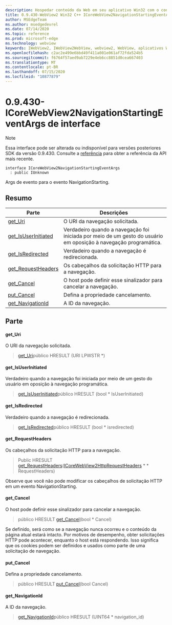 ```yaml
---
description: Hospedar conteúdo da Web em seu aplicativo Win32 com o controle WebView2 do Microsoft Edge
title: 0.9.430-WebView2 Win32 C++ ICoreWebView2NavigationStartingEventArgs
author: MSEdgeTeam
ms.author: msedgedevrel
ms.date: 07/14/2020
ms.topic: reference
ms.prod: microsoft-edge
ms.technology: webview
keywords: IWebView2, IWebView2WebView, webview2, WebView, aplicativos Win32, Win32, Edge, ICoreWebView2, ICoreWebView2Host, controle do navegador, HTML Edge
ms.openlocfilehash: c2ac2e499e6bbd49f411a001e061af72fda524b5
ms.sourcegitcommit: f6764f57aed9ab7229e4eb6cc8851d0cea667403
ms.translationtype: MT
ms.contentlocale: pt-BR
ms.lasthandoff: 07/15/2020
ms.locfileid: "10877879"
---
```

# 0.9.430-ICoreWebView2NavigationStartingEventArgs de interface 

> [!NOTE]
> Essa interface pode ser alterada ou indisponível para versões posteriores SDK da versão 0.9.430. Consulte a [referência](../../../webview2-api-reference.md) para obter a referência da API mais recente.

```
interface ICoreWebView2NavigationStartingEventArgs
  : public IUnknown
```

Args de evento para o evento NavigationStarting.

## Resumo

 Parte                        | Descrições
--------------------------------|---------------------------------------------
[get_Uri](#get_uri) | O URI da navegação solicitada.
[get_IsUserInitiated](#get_isuserinitiated) | Verdadeiro quando a navegação foi iniciada por meio de um gesto do usuário em oposição à navegação programática.
[get_IsRedirected](#get_isredirected) | Verdadeiro quando a navegação é redirecionada.
[get_RequestHeaders](#get_requestheaders) | Os cabeçalhos da solicitação HTTP para a navegação.
[get_Cancel](#get_cancel) | O host pode definir esse sinalizador para cancelar a navegação.
[put_Cancel](#put_cancel) | Defina a propriedade cancelamento.
[get_NavigationId](#get_navigationid) | A ID da navegação.

## Parte

#### get_Uri 

O URI da navegação solicitada.

> [get_Uri](#get_uri)público HRESULT (URI LPWSTR *)

#### get_IsUserInitiated 

Verdadeiro quando a navegação foi iniciada por meio de um gesto do usuário em oposição à navegação programática.

> [get_IsUserInitiated](#get_isuserinitiated)público HRESULT (bool * IsUserInitiated)

#### get_IsRedirected 

Verdadeiro quando a navegação é redirecionada.

> [get_IsRedirected](#get_isredirected)público HRESULT (bool * isredirected)

#### get_RequestHeaders 

Os cabeçalhos da solicitação HTTP para a navegação.

> Public HRESULT [get_RequestHeaders](#get_requestheaders)([ICoreWebView2HttpRequestHeaders](ICoreWebView2HttpRequestHeaders.md) * * RequestHeaders)

Observe que você não pode modificar os cabeçalhos de solicitação HTTP em um evento NavigationStarting.

#### get_Cancel 

O host pode definir esse sinalizador para cancelar a navegação.

> público HRESULT [get_Cancel](#get_cancel)(bool * Cancel)

Se definido, será como se a navegação nunca ocorreu e o conteúdo da página atual estará intacto. Por motivos de desempenho, obter solicitações HTTP pode acontecer, enquanto o host está respondendo. Isso significa que os cookies podem ser definidos e usados como parte de uma solicitação de navegação.

#### put_Cancel 

Defina a propriedade cancelamento.

> público HRESULT [put_Cancel](#put_cancel)(bool Cancel)

#### get_NavigationId 

A ID da navegação.

> [get_NavigationId](#get_navigationid)público HRESULT (UINT64 * navigation_id)

